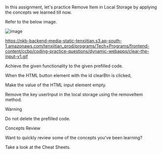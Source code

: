 In this assignment, let's practice Remove Item in Local Storage by applying the concepts we learned till now.

Refer to the below image.

![image](https://github.com/bukka5sandhya/Remove-Item-in-Local-Storage-Practice-javascript/assets/133884532/012b2ff4-1c7e-4620-8fe6-d9214aafb957)

https://nkb-backend-media-static-tenxiitian.s3.ap-south-1.amazonaws.com/tenxiitian_prod/programs/Tech+Programs/frontend-content/ccbp/coding-practice-questions/dynamic-webapps/clear-the-input-v1.gif

Achieve the given functionality to the given prefilled code.

When the HTML button element with the id clearBtn is clicked,

Make the value of the HTML input element empty.

Remove the key userInput in the local storage using the removeItem method.

Warning

Do not delete the prefilled code.

Concepts Review

Want to quickly review some of the concepts you’ve been learning?

Take a look at the Cheat Sheets.

